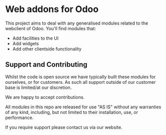 # Web addons for Odoo

This project aims to deal with any generalised modules related to the webclient of Odoo. You'll find modules that:

 * Add facilities to the UI
 * Add widgets
 * Add other clientside functionality

## Support and Contributing

Whilst the code is open source we have typically built these modules for ourselves, or for customers. As such all support outside of our customer base is limited/at our discretion.

We are happy to accept contributions.

All modules in this repo are released for use "AS IS" without any warranties of any kind, including, but not limited to their installation, use, or performance.

If you require support please contact us via our website.

